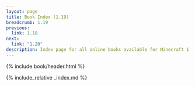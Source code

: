 ```yaml
---
layout: page
title: Book Index (1.19)
breadcrumb: 1.19
previous:
  link: 1.18
next:
  link: "1.20"
description: Index page for all online books available for Minecraft 1.19.2.
---
```

{% include book/header.html %}

{% include_relative _index.md %}